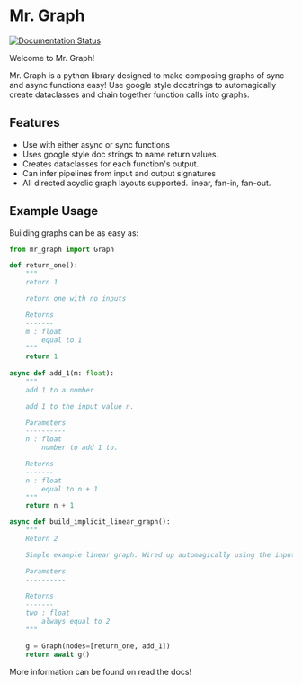 # Mr. Graph

[![Documentation Status](https://readthedocs.org/projects/mr-graph/badge/?version=latest)](https://mr-graph.readthedocs.io/en/latest/?badge=latest)

Welcome to Mr. Graph!

Mr. Graph is a python library designed to make composing graphs of sync and async functions easy! Use google style docstrings to automagically create dataclasses and chain together function calls into graphs.

## Features

- Use with either async or sync functions
- Uses google style doc strings to name return values.
- Creates dataclasses for each function's output.
- Can infer pipelines from input and output signatures
- All directed acyclic graph layouts supported. linear, fan-in, fan-out.


## Example Usage

Building graphs can be as easy as:

```python
from mr_graph import Graph

def return_one():
    """
    return 1

    return one with no inputs

    Returns
    -------
    m : float
        equal to 1
    """
    return 1
    
async def add_1(m: float):
    """
    add 1 to a number

    add 1 to the input value n.

    Parameters
    ----------
    n : float
        number to add 1 to.

    Returns
    -------
    n : float
        equal to n + 1
    """
    return n + 1

async def build_implicit_linear_graph():
    """
    Return 2

    Simple example linear graph. Wired up automagically using the input and output variable names.

    Parameters
    ----------
    
    Returns
    -------
    two : float
        always equal to 2
    """

    g = Graph(nodes=[return_one, add_1])
    return await g()
```

More information can be found on read the docs!